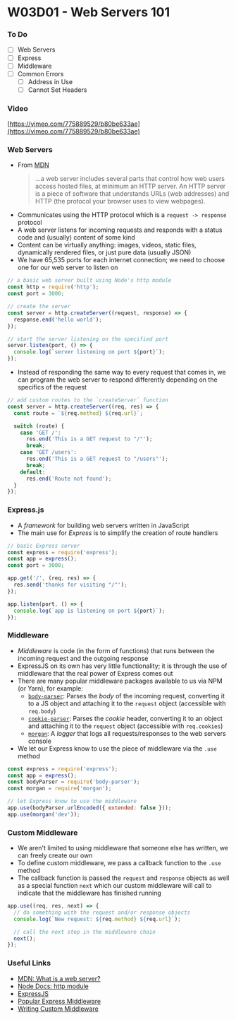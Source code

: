 # W03D01 - Web Servers 101

### To Do

- [ ] Web Servers
- [ ] Express
- [ ] Middleware
- [ ] Common Errors
  - [ ] Address in Use
  - [ ] Cannot Set Headers

### Video

[https://vimeo.com/775889529/b80be633ae](https://vimeo.com/775889529/b80be633ae)

### Web Servers

- From [MDN](https://developer.mozilla.org/en-US/docs/Learn/Common_questions/What_is_a_web_server)
  > ...a web server includes several parts that control how web users access hosted files, at minimum an HTTP server. An HTTP server is a piece of software that understands URLs (web addresses) and HTTP (the protocol your browser uses to view webpages).
- Communicates using the HTTP protocol which is a `request -> response` protocol
- A web server listens for incoming requests and responds with a status code and (usually) content of some kind
- Content can be virtually anything: images, videos, static files, dynamically rendered files, or just pure data (usually JSON)
- We have 65,535 ports for each internet connection; we need to choose one for our web server to listen on

```js
// a basic web server built using Node's http module
const http = require('http');
const port = 3000;

// create the server
const server = http.createServer((request, response) => {
  response.end('hello world');
});

// start the server listening on the specified port
server.listen(port, () => {
  console.log(`server listening on port ${port}`);
});
```

- Instead of responding the same way to every request that comes in, we can program the web server to respond differently depending on the specifics of the request

```js
// add custom routes to the `createServer` function
const server = http.createServer((req, res) => {
  const route = `${req.method} ${req.url}`;

  switch (route) {
    case 'GET /':
      res.end('This is a GET request to "/"');
      break;
    case 'GET /users':
      res.end('This is a GET request to "/users"');
      break;
    default:
      res.end('Route not found');
  }
});
```

### Express.js

- A _framework_ for building web servers written in JavaScript
- The main use for _Express_ is to simplify the creation of route handlers

```js
// basic Express server
const express = require('express');
const app = express();
const port = 3000;

app.get('/', (req, res) => {
  res.send('thanks for visiting "/"');
});

app.listen(port, () => {
  console.log(`app is listening on port ${port}`);
});
```

### Middleware

- _Middleware_ is code (in the form of functions) that runs between the incoming request and the outgoing response
- ExpressJS on its own has very little functionality; it is through the use of middleware that the real power of Express comes out
- There are many popular middleware packages available to us via NPM (or Yarn), for example:
  - [`body-parser`](https://expressjs.com/en/resources/middleware/body-parser.html): Parses the _body_ of the incoming request, converting it to a JS object and attaching it to the `request` object (accessible with `req.body`)
  - [`cookie-parser`](https://expressjs.com/en/resources/middleware/cookie-parser.html): Parses the _cookie_ header, converting it to an object and attaching it to the `request` object (accessible with `req.cookies`)
  - [`morgan`](https://expressjs.com/en/resources/middleware/morgan.html): A _logger_ that logs all requests/responses to the web servers console
- We let our Express know to use the piece of middleware via the `.use` method

```js
const express = require('express');
const app = express();
const bodyParser = require('body-parser');
const morgan = require('morgan');

// let Express know to use the middleware
app.use(bodyParser.urlEncoded({ extended: false }));
app.use(morgan('dev'));
```

### Custom Middleware

- We aren't limited to using middleware that someone else has written, we can freely create our own
- To define custom middleware, we pass a callback function to the `.use` method
- The callback function is passed the `request` and `response` objects as well as a special function `next` which our custom middleware will call to indicate that the middleware has finished running

```js
app.use((req, res, next) => {
  // do something with the request and/or response objects
  console.log(`New request: ${req.method} ${req.url}`);

  // call the next step in the middleware chain
  next();
});
```

### Useful Links

- [MDN: What is a web server?](https://developer.mozilla.org/en-US/docs/Learn/Common_questions/What_is_a_web_server)
- [Node Docs: http module](https://nodejs.org/api/http.html)
- [ExpressJS](https://expressjs.com/)
- [Popular Express Middleware](https://expressjs.com/en/resources/middleware.html)
- [Writing Custom Middleware](https://expressjs.com/en/guide/writing-middleware.html)
